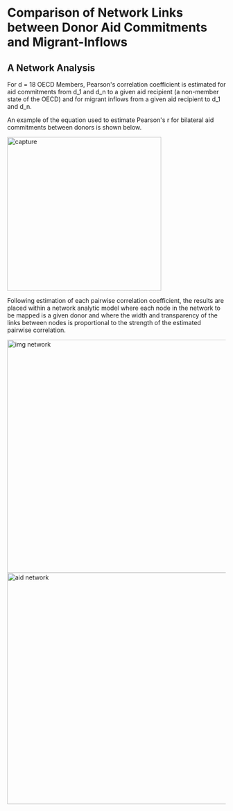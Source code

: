 # Comparison of Network Links between Donor Aid Commitments and Migrant-Inflows

## A Network Analysis

For d = 18 OECD Members, Pearson's correlation coefficient is estimated for aid commitments from d_1 and d_n to a given aid recipient (a non-member state of the OECD) and for migrant inflows from a given aid recipient to d_1 and d_n. 

An example of the equation used to estimate Pearson's r for bilateral aid commitments between donors is shown below.

<img width="355" alt="capture" src="https://user-images.githubusercontent.com/23504082/27806715-bf712938-6001-11e7-9c9a-414f90bbd535.PNG">

Following estimation of each pairwise correlation coefficient, the results are placed within a network analytic model where each node in the network to be mapped is a given donor and where the width and transparency of the links between nodes is proportional to the strength of the estimated pairwise correlation.

<img width="538" alt="img network" src="https://user-images.githubusercontent.com/23504082/27806910-06906292-6003-11e7-8edb-b11beb4e8af5.PNG">
<img width="534" alt="aid network" src="https://user-images.githubusercontent.com/23504082/27806924-1d8baa10-6003-11e7-8b88-fa36542240c5.PNG">
